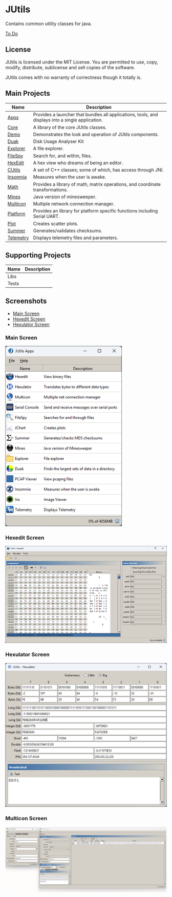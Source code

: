 # JUtils

Contains common utility classes for java.

[To Do](./todo.md)

## License

JUtils is licensed under the MIT License. You are permitted to use, copy, modify, distribute, sublicense and sell copies of the software.

JUtils comes with no warranty of correctness though it totally is.

## Main Projects

| Name | Description |
| --- | --- |
| [Apps](./docs/apps.md) | Provides a launcher that bundles all applications, tools, and displays into a single application. |
| [Core](./docs/core.md) | A library of the core JUtils classes. |
| [Demo](./docs/demo.md) | Demonstrates the look and operation of JUtils components. |
| [Duak](./docs/duak.md) | Disk Usage Analyser Kit |
| [Explorer](./docs/explorer.md) | A file explorer. |
| [FileSpy](./docs/filespy.md) | Search for, and within, files. |
| [HexEdit](./docs/hexedit.md) | A hex view who dreams of being an editor. |
| [CUtils](./docs/cutils.md) | A set of C++ classes; some of which, has access through JNI. |
| [Insomnia](./docs/insomnia.md) | Measures when the user is awake.  |
| [Math](./docs/math.md) | Provides a library of math, matrix operations, and coordinate transformations. |
| [Mines](./docs/mines.md) | Java version of minesweeper. |
| [Multicon](./docs/multicon.md) | Multiple network connection manager. |
| [Platform](./docs/platform.md) | Provides an library for platform specific functions including Serial UART. |
| [Plot](./docs/plot.md) | Creates scatter plots. |
| [Summer](./docs/summer.md) | Generates/validates checksums. |
| [Telemetry](./docs/telemetry.md) | Displays telemetry files and parameters. |

## Supporting Projects

| Name | Description |
| --- | --- |
| Libs |  |
| Tests |  |

## Screenshots

- [Main Screen](#main-screen)
- [Hexedit Screen](#hexedit-screen)
- [Hexulator Screen](#hexulator-screen)

### Main Screen

![JUtils Apps Screenshot](./docs/apps_main.png)

### Hexedit Screen

![JUtils HexEdit Screenshot](./docs/hexedit_main.png)

### Hexulator Screen

![Hexulator Screenshot](./docs/hexulator.png)

### Multicon Screen

![Multicon Screen](./docs/multicon.png)
